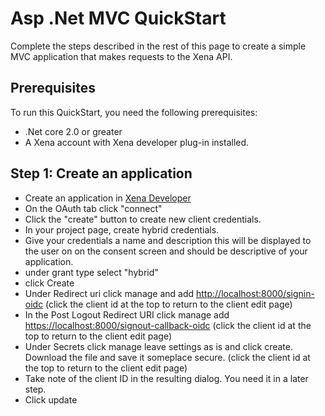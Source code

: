# Asp .Net MVC QuickStart

Complete the steps described in the rest of this page to create a simple MVC application that makes requests to the Xena API.

## Prerequisites

To run this QuickStart, you need the following prerequisites:

* .Net core 2.0 or greater
* A Xena account with Xena developer plug-in installed.

## Step 1: Create an application

* Create an application in [Xena Developer](https://github.com/EG-BRS/DevSite/tree/f65f6a98fe6cbdc3a44942a454484f130a4dc012/QuickStarts/Fundamentals/CreateApplication.md)
* On the OAuth tab click "connect"
* Click the "create" button to create new client credentials.
* In your project page, create hybrid credentials.
* Give your credentials a name and description this will be displayed to the user on on the consent screen and should be descriptive of your application. 
* under grant type select "hybrid"
* click Create
* Under Redirect uri click manage and add [http://localhost:8000/signin-oidc](http://localhost:8000/signin-oidc)  \(click the client id at the top to return to the client edit page\)
* In the Post Logout Redirect URI click manage add [https://localhost:8000/signout-callback-oidc](https://localhost:8000/signout-callback-oidc) \(click the client id at the top to return to the client edit page\)
* Under Secrets click manage leave settings as is and click create. Download the file and save it someplace secure. \(click the client id at the top to return to the client edit page\)
* Take note of the client ID in the resulting dialog. You need it in a later step.
* Click update 

